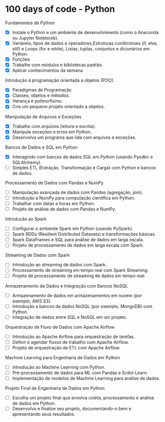 # **100 days of code - Python**

 Fundamentos de Python
- [X] Instale o Python e um ambiente de desenvolvimento (como o Anaconda ou Jupyter Notebook).
- [X] Variáveis, tipos de dados e operadores,Estruturas condicionais (if, else, elif) e Loops (for e while), Listas, tuplas, conjuntos e dicionários em Python.
- [X] Funções
- [X] Trabalhe com módulos e bibliotecas padrão.
- [X] Aplicar conhecimentos da semana.

Introdução à programação orientada a objetos (POO).
- [X] Paradigmas de Programação
- [X] Classes, objetos e métodos.
- [X] Herança e polimorfismo.
- [X] Crie um pequeno projeto orientado a objetos.

Manipulação de Arquivos e Exceções
- [X] Trabalhe com arquivos (leitura e escrita).
- [X] Manipule exceções e erros em Python.
- [X] Desenvolva um programa que lida com arquivos e exceções.

Bancos de Dados e SQL em Python
- [X] Interagindo com bancos de dados SQL em Python (usando Pyodbc e SQLAlchemy).
- [ ] Simples ETL (Extração, Transformação e Carga) com Python e bancos de dados.

Processamento de Dados com Pandas e NumPy
- [ ] Manipulação avançada de dados com Pandas (agregação, join).
- [ ] Introdução a NumPy para computação científica em Python.
- [ ] Trabalhar com datas e horas em Python.
- [ ] Projeto de análise de dados com Pandas e NumPy.
      
Introdução ao Spark
- [ ] Configurar o ambiente Spark em Python (usando PySpark).
- [ ] Spark RDDs (Resilient Distributed Datasets) e transformações básicas.
- [ ] Spark DataFrames e SQL para análise de dados em larga escala.
- [ ] Projeto de processamento de dados em larga escala com Spark.

Streaming de Dados com Spark
- [ ] Introdução ao streaming de dados com Spark.
- [ ] Processamento de streaming em tempo real com Spark Streaming.
- [ ] Projeto de processamento de streaming de dados em tempo real.

Armazenamento de Dados e Integração com Bancos NoSQL
- [ ] Armazenamento de dados em armazenamentos em nuvem (por exemplo, AWS S3).
- [ ] Introdução a bancos de dados NoSQL (por exemplo, MongoDB) com Python.
- [ ] Integração de dados entre SQL e NoSQL em um projeto.

Orquestração de Fluxo de Dados com Apache Airflow
- [ ] Introdução ao Apache Airflow para orquestração de tarefas.
- [ ] Definir e agendar fluxos de trabalho com Apache Airflow.
- [ ] Projeto de orquestração de ETL com Apache Airflow.

Machine Learning para Engenharia de Dados em Python
- [ ] Introdução ao Machine Learning com Python.
- [ ] Pré-processamento de dados para ML com Pandas e Scikit-Learn.
- [ ] Implementação de modelos de Machine Learning para análise de dados.

 Projeto Final de Engenharia de Dados em Python
- [ ] Escolha um projeto final que envolva coleta, processamento e análise de dados em Python.
- [ ] Desenvolva e finalize seu projeto, documentando-o bem e apresentando seus resultados.
